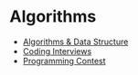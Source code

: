 # Algorithms

- [Algorithms & Data Structure](./computer_science/README.md)
- [Coding Interviews](./coding_interviews/README.md)
- [Programming Contest](./competitive_programming/programming_contests/README.md)
